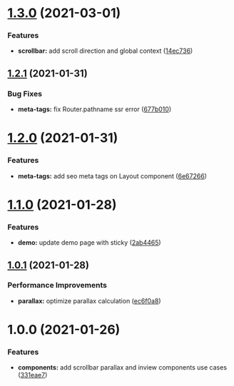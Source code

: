 # [1.3.0](https://github.com/raffaele-filiberti/nextjs-boiler/compare/1.2.1...1.3.0) (2021-03-01)


### Features

* **scrollbar:** add scroll direction and global context ([14ec736](https://github.com/raffaele-filiberti/nextjs-boiler/commit/14ec736f0d1ba91641aa51401a63e8cf50e8c359))

## [1.2.1](https://github.com/raffaele-filiberti/nextjs-boiler/compare/1.2.0...1.2.1) (2021-01-31)


### Bug Fixes

* **meta-tags:** fix Router.pathname ssr error ([677b010](https://github.com/raffaele-filiberti/nextjs-boiler/commit/677b010e0b806edf4e31dcf1f1ab6f16976a8ea9))

# [1.2.0](https://github.com/raffaele-filiberti/nextjs-boiler/compare/1.1.0...1.2.0) (2021-01-31)


### Features

* **meta-tags:** add seo meta tags on Layout component ([6e67266](https://github.com/raffaele-filiberti/nextjs-boiler/commit/6e67266b9c23642953450647b3a1bab6de927219))

# [1.1.0](https://github.com/raffaele-filiberti/nextjs-boiler/compare/1.0.1...1.1.0) (2021-01-28)


### Features

* **demo:** update demo page with sticky ([2ab4465](https://github.com/raffaele-filiberti/nextjs-boiler/commit/2ab446509e3384b5082d9816e258bcc311abba57))

## [1.0.1](https://github.com/raffaele-filiberti/nextjs-boiler/compare/1.0.0...1.0.1) (2021-01-28)


### Performance Improvements

* **parallax:** optimize parallax calculation ([ec6f0a8](https://github.com/raffaele-filiberti/nextjs-boiler/commit/ec6f0a83bde0156c186f958ea0afb3321ab673c6))

# 1.0.0 (2021-01-26)


### Features

* **components:** add scrollbar parallax and inview components use cases ([331eae7](https://github.com/raffaele-filiberti/nextjs-boiler/commit/331eae74981a8b6a6c464be939d46f72781403c9))
